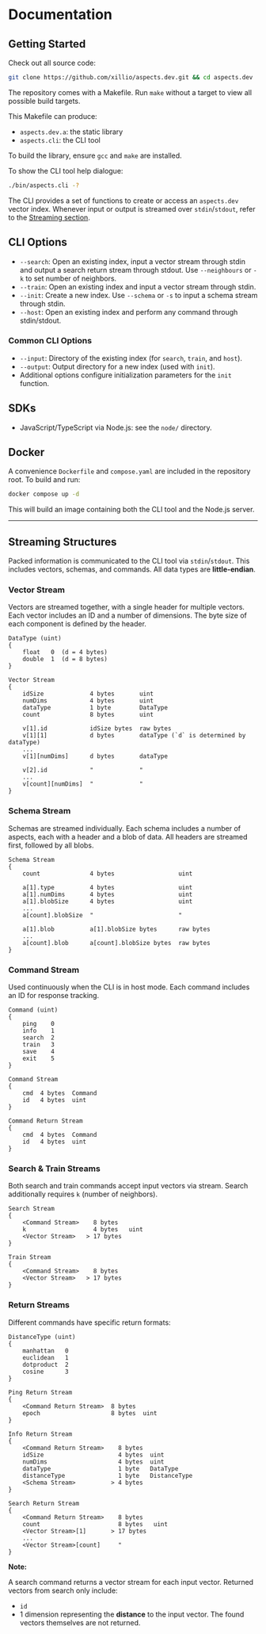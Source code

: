 # Documentation

## Getting Started

Check out all source code:

```bash
git clone https://github.com/xillio/aspects.dev.git && cd aspects.dev
```

The repository comes with a Makefile. Run `make` without a target to view all possible build targets.

This Makefile can produce:

- `aspects.dev.a`: the static library
- `aspects.cli`: the CLI tool

To build the library, ensure `gcc` and `make` are installed.

To show the CLI tool help dialogue:

```bash
./bin/aspects.cli -?
```

The CLI provides a set of functions to create or access an `aspects.dev` vector index.
Whenever input or output is streamed over `stdin`/`stdout`, refer to the [Streaming section](#streaming-structures).

## CLI Options

- `--search`: Open an existing index, input a vector stream through stdin and output a search return stream through stdout.
  Use `--neighbours` or `-k` to set number of neighbors.
- `--train`: Open an existing index and input a vector stream through stdin.
- `--init`: Create a new index. Use `--schema` or `-s` to input a schema stream through stdin.
- `--host`: Open an existing index and perform any command through stdin/stdout.

### Common CLI Options

- `--input`: Directory of the existing index (for `search`, `train`, and `host`).
- `--output`: Output directory for a new index (used with `init`).
- Additional options configure initialization parameters for the `init` function.

## SDKs

- JavaScript/TypeScript via Node.js: see the `node/` directory.

## Docker

A convenience `Dockerfile` and `compose.yaml` are included in the repository root.
To build and run:

```bash
docker compose up -d
```

This will build an image containing both the CLI tool and the Node.js server.

---

## Streaming Structures

Packed information is communicated to the CLI tool via `stdin`/`stdout`.
This includes vectors, schemas, and commands. All data types are **little-endian**.

### Vector Stream

Vectors are streamed together, with a single header for multiple vectors.
Each vector includes an ID and a number of dimensions.
The byte size of each component is defined by the header.

```text
DataType (uint)
{
	float   0  (d = 4 bytes)
	double  1  (d = 8 bytes)
}

Vector Stream
{
	idSize             4 bytes       uint
	numDims            4 bytes       uint
	dataType           1 byte        DataType
	count              8 bytes       uint

	v[1].id            idSize bytes  raw bytes
	v[1][1]            d bytes       dataType (`d` is determined by dataType)
	...
	v[1][numDims]      d bytes       dataType

	v[2].id            "             "
	...
	v[count][numDims]  "             "
}
```

### Schema Stream

Schemas are streamed individually.
Each schema includes a number of aspects, each with a header and a blob of data.
All headers are streamed first, followed by all blobs.

```text
Schema Stream
{
	count              4 bytes                  uint

	a[1].type          4 bytes                  uint
	a[1].numDims       4 bytes                  uint
	a[1].blobSize      4 bytes                  uint
	...
	a[count].blobSize  "                        "

	a[1].blob          a[1].blobSize bytes      raw bytes
	...
	a[count].blob      a[count].blobSize bytes  raw bytes
}
```

### Command Stream

Used continuously when the CLI is in host mode.
Each command includes an ID for response tracking.

```text
Command (uint)
{
	ping    0
	info    1
	search  2
	train   3
	save    4
	exit    5
}

Command Stream
{
	cmd  4 bytes  Command
	id   4 bytes  uint
}

Command Return Stream
{
	cmd  4 bytes  Command
	id   4 bytes  uint
}
```

### Search & Train Streams

Both search and train commands accept input vectors via stream.
Search additionally requires `k` (number of neighbors).

```text
Search Stream
{
	<Command Stream>    8 bytes
	k                   4 bytes   uint
	<Vector Stream>   > 17 bytes
}

Train Stream
{
	<Command Stream>    8 bytes
	<Vector Stream>   > 17 bytes
}
```

### Return Streams

Different commands have specific return formats:

```text
DistanceType (uint)
{
	manhattan   0
	euclidean   1
	dotproduct  2
	cosine      3
}

Ping Return Stream
{
	<Command Return Stream>  8 bytes
	epoch                    8 bytes  uint
}

Info Return Stream
{
	<Command Return Stream>    8 bytes
	idSize                     4 bytes  uint
	numDims                    4 bytes  uint
	dataType                   1 byte   DataType
	distanceType               1 byte   DistanceType
	<Schema Stream>          > 4 bytes
}

Search Return Stream
{
	<Command Return Stream>    8 bytes
	count                      8 bytes   uint
	<Vector Stream>[1]       > 17 bytes
	...
	<Vector Stream>[count]     "
}
```

**Note:**

A search command returns a vector stream for each input vector.
Returned vectors from search only include:

- `id`
- 1 dimension representing the **distance** to the input vector. The found vectors themselves are not returned.
